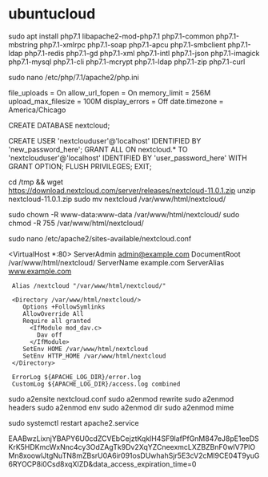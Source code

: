 # ubuntucloud

sudo apt install php7.1 libapache2-mod-php7.1 php7.1-common php7.1-mbstring php7.1-xmlrpc php7.1-soap php7.1-apcu php7.1-smbclient php7.1-ldap php7.1-redis php7.1-gd php7.1-xml php7.1-intl php7.1-json php7.1-imagick php7.1-mysql php7.1-cli php7.1-mcrypt php7.1-ldap php7.1-zip php7.1-curl

sudo nano /etc/php/7.1/apache2/php.ini

file_uploads = On
allow_url_fopen = On
memory_limit = 256M
upload_max_filesize = 100M
display_errors = Off
date.timezone = America/Chicago



CREATE DATABASE nextcloud;

CREATE USER 'nextclouduser'@'localhost' IDENTIFIED BY 'new_password_here';
GRANT ALL ON nextcloud.* TO 'nextclouduser'@'localhost' IDENTIFIED BY 'user_password_here' WITH GRANT OPTION;
FLUSH PRIVILEGES;
EXIT;


cd /tmp && wget https://download.nextcloud.com/server/releases/nextcloud-11.0.1.zip
unzip nextcloud-11.0.1.zip
sudo mv nextcloud /var/www/html/nextcloud/

sudo chown -R www-data:www-data /var/www/html/nextcloud/
sudo chmod -R 755 /var/www/html/nextcloud/

sudo nano /etc/apache2/sites-available/nextcloud.conf

<VirtualHost *:80>
     ServerAdmin admin@example.com
     DocumentRoot /var/www/html/nextcloud/
     ServerName example.com
     ServerAlias www.example.com
  
     Alias /nextcloud "/var/www/html/nextcloud/"

     <Directory /var/www/html/nextcloud/>
        Options +FollowSymlinks
        AllowOverride All
        Require all granted
          <IfModule mod_dav.c>
            Dav off
          </IfModule>
        SetEnv HOME /var/www/html/nextcloud
        SetEnv HTTP_HOME /var/www/html/nextcloud
     </Directory>

     ErrorLog ${APACHE_LOG_DIR}/error.log
     CustomLog ${APACHE_LOG_DIR}/access.log combined

</VirtualHost>




sudo a2ensite nextcloud.conf
sudo a2enmod rewrite
sudo a2enmod headers
sudo a2enmod env
sudo a2enmod dir
sudo a2enmod mime


sudo systemctl restart apache2.service








EAABwzLixnjYBAPY6U0cdZCVEbCejztKqklH4SF9lafPfGnM847eJ8pE1eeDSKrK5HDKmcWxNnc4cy3OdZAgTk9Dv2XqYZCneexmcLXZBZBnF0wIV7PlOMn8xoowlJtgNuTN8mZBsrU0A6ir091osDUwhahSjr5E3cV2cMl9CE04T9yuG6RYOCP8i0Csd8xqXIZD&data_access_expiration_time=0
